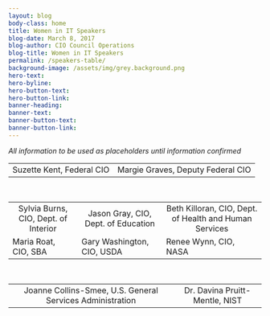 ```yaml
---
layout: blog
body-class: home
title: Women in IT Speakers
blog-date: March 8, 2017
blog-author: CIO Council Operations
blog-title: Women in IT Speakers
permalink: /speakers-table/
background-image: /assets/img/grey.background.png
hero-text:  
hero-byline:
hero-button-text: 
hero-button-link: 
banner-heading: 
banner-text: 
banner-button-text: 
banner-button-link: 
---
```


<p><em>All information to be used as placeholders until information confirmed</em></p>

<table>
<tr style="text-align:center;">
  <td>Suzette Kent, Federal CIO</td>
  <td>Margie Graves, Deputy Federal CIO</td>
</tr>
</table>

<br>

<table>
  <tr style="text-align:center;">
    <td>Sylvia Burns, CIO, Dept. of Interior</td>
    <td>Jason Gray, CIO, Dept. of Education</td>
    <td>Beth Killoran, CIO, Dept. of Health and Human Services</td>
  </tr>
  <tr>
    <td>Maria Roat, CIO, SBA</td>
    <td>Gary Washington, CIO, USDA</td>
    <td>Renee Wynn, CIO, NASA</td>
  </tr>
</table>

<br>

<table>
<tr style="text-align:center;">
  <td>Joanne Collins-Smee, U.S. General Services Administration</td>
  <td>Dr. Davina Pruitt-Mentle, NIST</td>
</tr>
</table>
